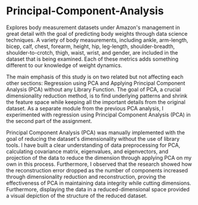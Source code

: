 # Principal-Component-Analysis
Explores body measurement datasets under Amazon's management in great detail with the goal of predicting body weights through data science techniques. A variety of body measurements, including ankle, arm-length, bicep, calf, chest, forearm, height, hip, leg-length, shoulder-breadth, shoulder-to-crotch, thigh, waist, wrist, and gender, are included in the dataset that is being examined. Each of these metrics adds something different to our knowledge of weight dynamics.

The main emphasis of this study is on two related but not affecting each other sections: Regression using PCA and Applying Principal Component Analysis (PCA)
without any Library Function. The goal of PCA, a crucial dimensionality reduction method, is to find underlying patterns and shrink the feature space while keeping all the important
details from the original dataset. As a separate module from the previous PCA analysis, I experimented with regression using Principal Component Analysis (PCA) in the second part of the assignment.

Principal Component Analysis (PCA) was manually implemented with the goal of reducing the dataset's dimensionality without the use of library tools. I have built a clear understanding of data preprocessing for PCA, calculating covariance matrix, eigenvalues, and eigenvectors, and projection of the data to reduce the dimension through applying PCA on my own in this process. Furthermore, I observed that the research showed how the reconstruction error dropped as the number of components increased through dimensionality reduction and reconstruction, proving the effectiveness of PCA in maintaining data integrity while cutting dimensions. Furthermore, displaying the data in a reduced-dimensional space provided a visual depiction of the structure of the reduced dataset.

